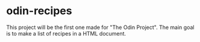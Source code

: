 # odin-recipes

This project will be the first one made for "The Odin Project".
The main goal is to make a list of recipes in a HTML document.